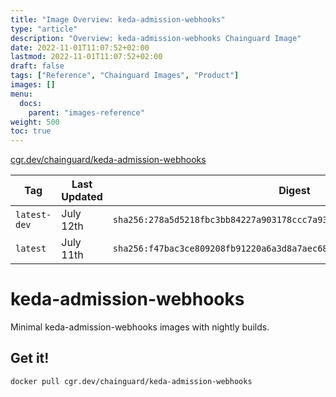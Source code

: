 ```yaml
---
title: "Image Overview: keda-admission-webhooks"
type: "article"
description: "Overview: keda-admission-webhooks Chainguard Image"
date: 2022-11-01T11:07:52+02:00
lastmod: 2022-11-01T11:07:52+02:00
draft: false
tags: ["Reference", "Chainguard Images", "Product"]
images: []
menu:
  docs:
    parent: "images-reference"
weight: 500
toc: true
---
```


[cgr.dev/chainguard/keda-admission-webhooks](https://github.com/chainguard-images/images/tree/main/images/keda-admission-webhooks)

| Tag          | Last Updated | Digest                                                                    |
|--------------|--------------|---------------------------------------------------------------------------|
| `latest-dev` | July 12th    | `sha256:278a5d5218fbc3bb84227a903178ccc7a9392196df854a0a403628df473d5dba` |
| `latest`     | July 11th    | `sha256:f47bac3ce809208fb91220a6a3d8a7aec6820acfe67db4af47fbd56c7dbaf00a` |

# keda-admission-webhooks

Minimal keda-admission-webhooks images with nightly builds.

## Get it!

```shell
docker pull cgr.dev/chainguard/keda-admission-webhooks
```